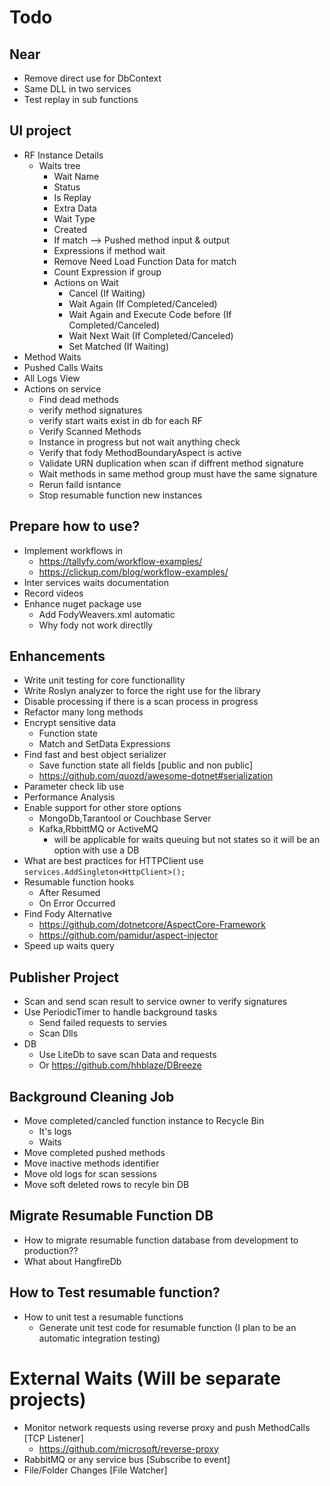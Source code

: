 ﻿# Todo

## Near
* Remove direct use for DbContext
* Same DLL in two services
* Test replay in sub functions

## UI project
* RF Instance Details
	* Waits tree
		* Wait Name
		* Status
		* Is Replay
		* Extra Data
		* Wait Type
		* Created
		* If match --> Pushed method input & output
		* Expressions if method wait
		* Remove Need Load Function Data for match
		* Count Expression if group
		* Actions on Wait 
			* Cancel (If Waiting)
			* Wait Again (If Completed/Canceled)
			* Wait Again and Execute Code before (If Completed/Canceled)
			* Wait Next Wait (If Completed/Canceled)
			* Set Matched (If Waiting)
* Method Waits
* Pushed Calls Waits
* All Logs View
* Actions on service
	* Find dead methods
	* verify method signatures
	* verify start waits exist in db for each RF
	* Verify Scanned Methods 
	* Instance in progress but not wait anything check
	* Verify that fody MethodBoundaryAspect is active
	* Validate URN duplication when scan if diffrent method signature
	* Wait methods in same method group must have the same signature
	* Rerun faild isntance
	* Stop resumable function new instances

## Prepare how to use?
* Implement workflows in 
	* https://tallyfy.com/workflow-examples/
	* https://clickup.com/blog/workflow-examples/
* Inter services waits documentation
* Record videos
* Enhance nuget package use
	*  Add FodyWeavers.xml automatic
	*  Why fody not work directlly

## Enhancements
* Write unit testing for core functionallity
* Write Roslyn analyzer to force the right use for the library
* Disable processing if there is a scan process in progress
* Refactor many long methods
* Encrypt sensitive data
	* Function state
	* Match and SetData Expressions
* Find fast and best object serializer
	* Save function state all fields [public and non public]
	* https://github.com/quozd/awesome-dotnet#serialization
* Parameter check lib use
* Performance Analysis
* Enable support for other store options
	* MongoDb,Tarantool or Couchbase Server
	* Kafka,RbbittMQ or ActiveMQ 
		* will be applicable for waits queuing but not states so it will be an option with use a DB
* What are best practices for HTTPClient use `services.AddSingleton<HttpClient>();`
* Resumable function hooks
	* After Resumed
	* On Error Occurred
* Find Fody Alternative
	* https://github.com/dotnetcore/AspectCore-Framework
	* https://github.com/pamidur/aspect-injector
* Speed up waits query

## Publisher Project
* Scan and send scan result to service owner to verify signatures
* Use PeriodicTimer to handle background tasks
	* Send failed requests to servies
	* Scan Dlls
* DB
	* Use LiteDb to save scan Data and requests
	* Or https://github.com/hhblaze/DBreeze

## Background Cleaning Job
* Move completed/cancled function instance to Recycle Bin
	* It's logs
	* Waits
* Move completed pushed methods
* Move inactive methods identifier
* Move old logs for scan sessions
* Move soft deleted rows to recyle bin DB

## Migrate Resumable Function DB
* How to migrate resumable function database from development to production??
* What about HangfireDb

## How to Test resumable function?
* How to unit test a resumable functions
	* Generate unit test code for resumable function (I plan to be an automatic integration testing)

# External Waits (Will be separate projects)
* Monitor network requests using reverse proxy and push MethodCalls [TCP Listener]
	* https://github.com/microsoft/reverse-proxy
* RabbitMQ or any service bus [Subscribe to event]
* File/Folder Changes [File Watcher]